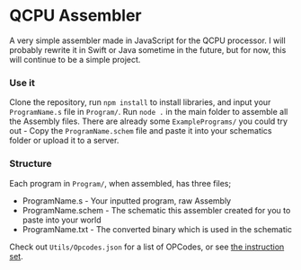 
# QCPU Assembler

A very simple assembler made in JavaScript for the QCPU processor. I will probably rewrite it in Swift or Java sometime in the future, but for now, this will continue to be a simple project.

### Use it
Clone the repository, run `npm install` to install libraries, and input your `ProgramName.s` file in `Program/`. Run `node .` in the main folder to assemble all the Assembly files.
There are already some `ExamplePrograms/` you could try out - Copy the `ProgramName.schem` file and paste it into your schematics folder or upload it to a server.

### Structure
Each program in `Program/`, when assembled, has three files;
* ProgramName.s - Your inputted program, raw Assembly
* ProgramName.schem - The schematic this assembler created for you to paste into your world
* ProgramName.txt - The converted binary which is used in the schematic

Check out `Utils/Opcodes.json` for a list of OPCodes, or see [the instruction set](https://docs.google.com/spreadsheets/d/1-tPUTmeeIqXrqHCRS3xfTa6rvlclP2WCtQUhcKbS9gk/edit?usp=sharing).
